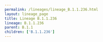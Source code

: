 ```yaml
---
permalink: /lineages/lineage_B.1.1.236.html
layout: lineage_page
title: Lineage B.1.1.236
lineage: B.1.1.236
parent: B.1.1
children: ['B.1.1.236']
---
```

